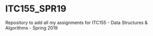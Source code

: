 # ITC155_SPR19
Repository to add all my assignments for ITC155 - Data Structures &amp; Algorithms - Spring 2019
